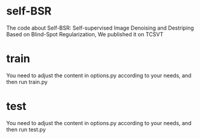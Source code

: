 # self-BSR
The code about Self-BSR: Self-supervised Image Denoising and Destriping Based on Blind-Spot Regularization,
We published it on TCSVT

# train
You need to adjust the content in options.py according to your needs, and then run train.py

# test
You need to adjust the content in options.py according to your needs, and then run test.py
